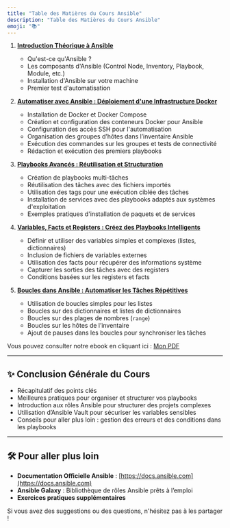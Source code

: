 ```yaml
---
title: "Table des Matières du Cours Ansible"
description: "Table des Matières du Cours Ansible"
emoji: "📚"
---
```


1. [**Introduction Théorique à Ansible**](01-introduction-theorique-ansible.md)  
   - Qu'est-ce qu'Ansible ?  
   - Les composants d'Ansible (Control Node, Inventory, Playbook, Module, etc.)  
   - Installation d'Ansible sur votre machine  
   - Premier test d'automatisation  

2. [**Automatiser avec Ansible : Déploiement d'une Infrastructure Docker**](02-automatiser-avec-ansible.md)  
   - Installation de Docker et Docker Compose  
   - Création et configuration des conteneurs Docker pour Ansible  
   - Configuration des accès SSH pour l'automatisation  
   - Organisation des groupes d’hôtes dans l’inventaire Ansible  
   - Exécution des commandes sur les groupes et tests de connectivité  
   - Rédaction et exécution des premiers playbooks  

3. [**Playbooks Avancés : Réutilisation et Structuration**](03-playbooks-avancés-réutilisation-et-structuration.md)  
   - Création de playbooks multi-tâches  
   - Réutilisation des tâches avec des fichiers importés  
   - Utilisation des tags pour une exécution ciblée des tâches  
   - Installation de services avec des playbooks adaptés aux systèmes d'exploitation  
   - Exemples pratiques d'installation de paquets et de services  

4. [**Variables, Facts et Registers : Créez des Playbooks Intelligents**](04-variables-facts-et-registers-créez-des-playbooks-intelligents.md)  
   - Définir et utiliser des variables simples et complexes (listes, dictionnaires)  
   - Inclusion de fichiers de variables externes  
   - Utilisation des facts pour récupérer des informations système  
   - Capturer les sorties des tâches avec des registers  
   - Conditions basées sur les registers et facts  

5. [**Boucles dans Ansible : Automatiser les Tâches Répétitives**](05-boucles-dans-ansible-automatiser-les-tâches-répétitives.md)  
   - Utilisation de boucles simples pour les listes  
   - Boucles sur des dictionnaires et listes de dictionnaires  
   - Boucles sur des plages de nombres (`range`)  
   - Boucles sur les hôtes de l’inventaire  
   - Ajout de pauses dans les boucles pour synchroniser les tâches  

Vous pouvez consulter notre ebook en cliquant ici : [Mon PDF](../assets/test.pdf)

---

## ✨ **Conclusion Générale du Cours**  
- Récapitulatif des points clés  
- Meilleures pratiques pour organiser et structurer vos playbooks  
- Introduction aux rôles Ansible pour structurer des projets complexes  
- Utilisation d’Ansible Vault pour sécuriser les variables sensibles  
- Conseils pour aller plus loin : gestion des erreurs et des conditions dans les playbooks  

---

## 🛠️ **Pour aller plus loin**  
- **Documentation Officielle Ansible** : [https://docs.ansible.com](https://docs.ansible.com)  
- **Ansible Galaxy** : Bibliothèque de rôles Ansible prêts à l’emploi  
- **Exercices pratiques supplémentaires**  

Si vous avez des suggestions ou des questions, n'hésitez pas à les partager !